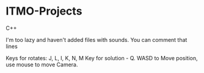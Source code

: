 # ITMO-Projects
C++

I'm too lazy and haven't added files with sounds. You can comment that lines

Keys for rotates: J, L, I, K, N, M
Key for solution - Q.
WASD to Move position, use mouse to move Camera.
